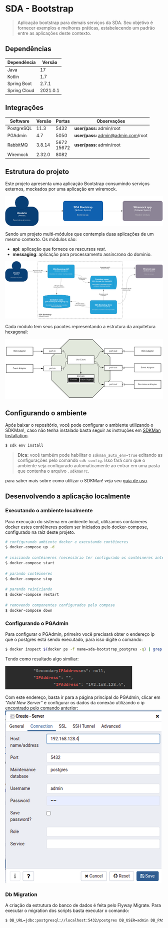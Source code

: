 # SDA - Bootstrap

> Aplicação bootstrap para demais serviços da SDA. Seu objetivo é fornecer
> exemplos e melhores práticas, estabelecendo um padrão entre as aplicações
> deste contexto.

## Dependências
| Dependência  | Versão   |
|--------------|----------|
| Java         | 17       |
| Kotlin       | 1.7      |
| Spring Boot  | 2.7.1    |
| Spring Cloud | 2021.0.1 |

## Integrações
| Software   | Versão | Portas         | Observações                         |
|------------|--------|----------------|-------------------------------------|
| PostgreSQL | 11.3   | 5432           | **user/pass:** admin/root           |
| PGAdmin    | 4.7    | 5050           | **user/pass:** admin@admin.com/root |
| RabbitMQ   | 3.8.14 | 5672<br/>15672 | **user/pass:** admin/root           |
| Wiremock   | 2.32.0 | 8082           |                                     |

## Estrutura do projeto

Este projeto apresenta uma aplicação Bootstrap consumindo serviços externos,
mockados por uma aplicação em wiremock.

![C4L1][6]

Sendo um projeto multi-módulos que contempla duas aplicações de um mesmo 
contexto. Os módulos são:
 - **api**: aplicação que fornece os rescursos *rest*. 
 - **messaging**: aplicação para processamento assíncrono do domínio.
 
![C4L2][7]

Cada módulo tem seus pacotes representando a estrutura da arquitetura hexagonal:  

![Arquitetura Hexagonal][5]

## Configurando o ambiente

Após baixar o repositório, você pode configurar o ambiente utilizando o SDKMan!,
caso não tenha instalado basta seguir as instruções em [SDKMan Installation][1].

``` bash
$ sdk env install
```

> **Dica:** você também pode habilitar o `sdkman_auto_env=true` editando as configurações
> pelo comando `sdk config`. Isso fará com que o ambiente seja configurado automaticamente
> ao entrar em uma pasta que contenha o arquivo `.sdkmanrc`.

para saber mais sobre como utilizar o SDKMan! veja seu [guia de uso][2].

## Desenvolvendo a aplicação localmente
### Executando o ambiente localmente

Para execução do sistema em ambiente local, utilizamos containeres docker
estes contêineres podem ser iniciados pelo docker-compose, configurado na 
raiz deste projeto.
``` bash
# configurando ambiente docker e executando contêineres
$ docker-compose up -d

# iniciando contêineres (necessário ter configurado os contêineres anteriormente)
$ docker-compose start

# parando contêineres
$ docker-compose stop

# parando reiniciando
$ docker-compose restart

# removendo componentes configurados pelo compose
$ docker-compose down
```

### Configurando o PGAdmin
Para configurar o PGAdmin, primeiro você precisará obter o endereço ip que 
o postgres está sendo executado, para isso digite o comando:
``` bash
$ docker inspect $(docker ps -f name=sda-bootstrap_postgres -q) | grep IPAddress
```
Tendo como resultado algo similiar:

![resultado][3]

Com este endereço, basta ir para a página principal do PGAdmin, clicar em
*"Add New Server"* e configurar os dados da conexão utilizando o ip encontrado
pelo comando anterior:
![Configuração PGAdmin][4]

### Db Migration
A criação da estrutura do banco de dados é feita pelo Flyway Migrate. Para executar o migration dos scripts basta executar o comando:
``` bash
$ DB_URL=jdbc:postgresql://localhost:5432/postgres DB_USER=admin DB_PASSWORD=root ./gradlew flywayMigrate
```

[1]: https://sdkman.io/install
[2]: https://sdkman.io/usage
[3]: ./config/assets/images/pg-ipaddress.png
[4]: ./config/assets/images/pgadmin-config.png
[5]: ./config/assets/images/hexagonal-arch.png
[6]: ./config/assets/images/SDABootstrap-C4L1.png
[7]: ./config/assets/images/SDABoostrap-C4L2.png
